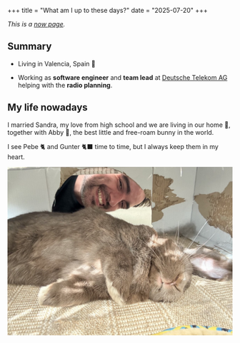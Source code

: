 +++
title = "What am I up to these days?"
date = "2025-07-20"
+++

*This is a [now page](https://nownownow.com/about).*

## Summary

 - Living in Valencia, Spain 🥘

 - Working as **software engineer** and **team lead** at [Deutsche Telekom AG](https://www.telekom.com/en) helping with the **radio planning**.

 ## My life nowadays

I married Sandra, my love from high school and we are living in our home 🏡, together
with Abby 🐇, the best little and free-roam bunny in the world.

I see Pebe 🐈  and Gunter 🐈‍⬛ time to time, but I always keep them in my heart.

![Abby & me](abby-and-marcos.jpg)
